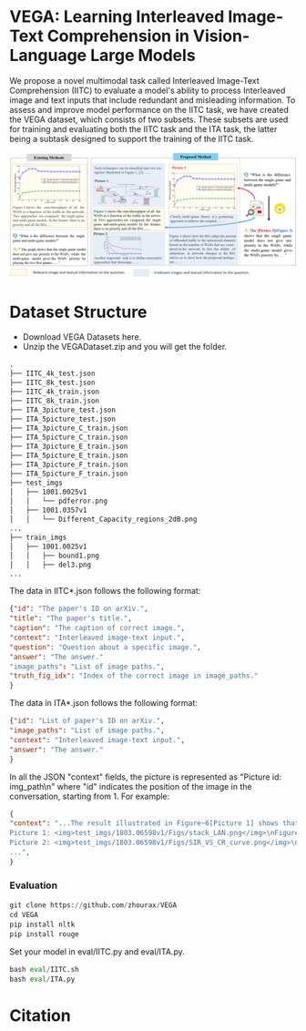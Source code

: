 # VEGA: Learning Interleaved Image-Text Comprehension in Vision-Language Large Models

We propose a novel multimodal task called Interleaved Image-Text Comprehension (IITC) to evaluate a model's ability to process Interleaved image and text inputs that include redundant and misleading information. To assess and improve model performance on the IITC task, we have created the VEGA dataset, which consists of two subsets. These subsets are used for training and evaluating both the IITC task and the ITA task, the latter being a subtask designed to support the training of the IITC task.

![](assets/intro1.png)

# Dataset Structure

- Download VEGA Datasets here.
- Unzip the VEGADataset.zip and you will get the folder.

```
.
├── IITC_4k_test.json
├── IITC_8k_test.json
├── IITC_4k_train.json
├── IITC_8k_train.json
├── ITA_3picture_test.json
├── ITA_5picture_test.json
├── ITA_3picture_C_train.json
├── ITA_5picture_C_train.json
├── ITA_3picture_E_train.json
├── ITA_5picture_E_train.json
├── ITA_3picture_F_train.json
├── ITA_5picture_F_train.json
├── test_imgs
│   ├── 1001.0025v1
│   │   └── pdferror.png
│   ├── 1001.0357v1
│   │   └── Different_Capacity_regions_2dB.png
...
├── train_imgs
│   ├── 1001.0025v1
│   │   ├── bound1.png
│   │   ├── del3.png
...
```

The data in IITC*.json follows the following format:

```json
{"id": "The paper's ID on arXiv.", 
"title": "The paper's title.", 
"caption": "The caption of correct image.",
"context": "Interleaved image-text input.",
"question": "Question about a specific image.", 
"answer": "The answer."
"image_paths": "List of image paths.",
"truth_fig_idx": "Index of the correct image in image_paths."
}
```

The data in ITA*.json follows the following format:

```json
{"id": "List of paper's ID on arXiv.", 
"image_paths": "List of image paths.", 
"context": "Interleaved image-text input.", 
"answer": "The answer."
}
```

In all the JSON "context" fields, the picture is represented as "Picture id: <img>img_path</img>\n" where "id" indicates the position of the image in the conversation, starting from 1. For example:

```json
{
"context": "...The result illustrated in Figure~6[Picture 1] shows that the proposed network extracting patches features separately performs significantly better than previous methods extracting patches feature together.\n
Picture 1: <img>test_imgs/1803.06598v1/Figs/stack_LAN.png</img>\nFigure. 6
Picture 2: <img>test_imgs/1803.06598v1/Figs/SIR_VS_CR_curve.png</img>\nFigure. 7
...", 
}
```

### Evaluation

```python
git clone https://github.com/zhourax/VEGA
cd VEGA
pip install nltk
pip install rouge
```

Set your model in eval/IITC.py and eval/ITA.py.

```python
bash eval/IITC.sh
bash eval/ITA.py
```

# Citation

